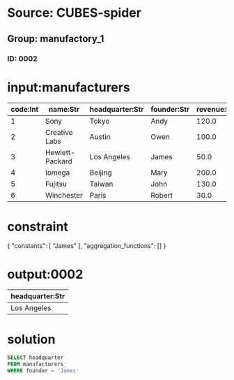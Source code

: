# Source: CUBES-spider
## Group: manufactory_1
### ID: 0002

# input:manufacturers

| code:Int | name:Str | headquarter:Str | founder:Str | revenue:Dbl |
|---|---|---|---|---|
| 1 | Sony | Tokyo | Andy | 120.0 |
| 2 | Creative Labs | Austin | Owen | 100.0 |
| 3 | Hewlett-Packard | Los Angeles | James | 50.0 |
| 4 | Iomega | Beijing | Mary | 200.0 |
| 5 | Fujitsu | Taiwan | John | 130.0 |
| 6 | Winchester | Paris | Robert | 30.0 |

# constraint

{
  "constants": [
    "James"
  ],
  "aggregation_functions": []
}

# output:0002

| headquarter:Str |
|---|
| Los Angeles |

# solution

```sql
SELECT headquarter
FROM manufacturers
WHERE founder = 'James'
```
